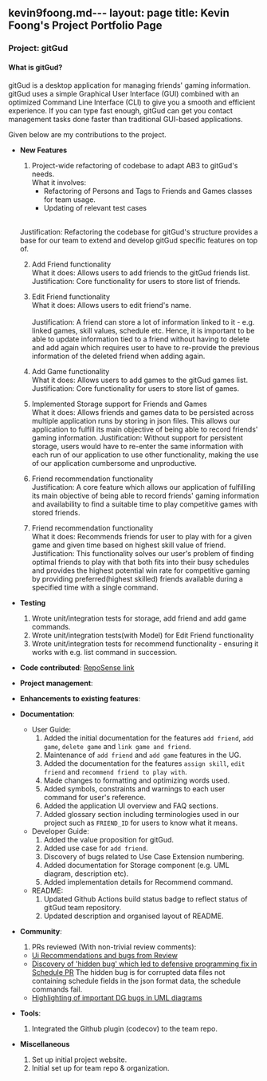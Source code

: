 kevin9foong.md---
layout: page
title: Kevin Foong's Project Portfolio Page
---

### Project: gitGud

#### What is gitGud?

gitGud is a desktop application for managing friends' gaming information. gitGud uses a simple Graphical User Interface
(GUI) combined with an optimized Command Line Interface (CLI) to give you a smooth and efficient experience. If you can
type fast enough, gitGud can get you contact management tasks done faster than traditional GUI-based applications.

Given below are my contributions to the project.

* **New Features**
  1. Project-wide refactoring of codebase to adapt AB3 to gitGud's needs. <br>
     What it involves:
       * Refactoring of Persons and Tags to Friends and Games classes for team usage.
       * Updating of relevant test cases
     <br>
    Justification: Refactoring the codebase for gitGud's structure provides a base for our team to extend
         and develop gitGud specific features on top of. 
     
  2. Add Friend functionality <br>
     What it does: Allows users to add friends to the gitGud friends list. 
     <br>
     Justification: Core functionality for users to store list of friends.  
     
  3. Edit Friend functionality <br>
     What it does: Allows users to edit friend's name.  
     <br>
     Justification: A friend can store a lot of information linked to it - e.g. linked games, skill values, schedule etc. 
     Hence, it is important to be able to update information tied to a friend without having to delete and add again which 
     requires user to have to re-provide the previous information of the deleted friend when adding again.
     
  4. Add Game functionality <br>
     What it does: Allows users to add games to the gitGud games list.<br>
     Justification: Core functionality for users to store list of games. 
     
  5. Implemented Storage support for Friends and Games <br>
     What it does: Allows friends and games data to be persisted across multiple application runs by storing in json files. This 
     allows our application to fulfill its main objective of being able to record friends' gaming information.
     Justification: Without support for persistent storage, users would have to re-enter the same information with each run of 
     our application to use other functionality, making the use of our application cumbersome and unproductive.
     
  6. Friend recommendation functionality<br>
     Justification: A core feature which allows our application of fulfilling its main objective of being able to record friends' 
     gaming information and availability to find a suitable time to play competitive games with stored friends.
     
  6. Friend recommendation functionality <br>
     What it does: Recommends friends for user to play with for a given game and given time based on highest skill value of friend.<br>
     Justification: This functionality solves our user's problem of finding optimal friends to play with that both fits into their busy schedules and 
     provides the highest potential win rate for competitive gaming by providing preferred(highest skilled) friends available during a specified time 
     with a single command.

* **Testing**
  1. Wrote unit/integration tests for storage, add friend and add game commands.
  2. Wrote unit/integration tests(with Model) for Edit Friend functionality
  3. Wrote unit/integration tests for recommend functionality - ensuring it works with e.g. list command in succession.

* **Code contributed**: 
  [RepoSense link](https://nus-cs2103-ay2122s1.github.io/tp-dashboard/?search=kevin9foong&sort=groupTitle&sortWithin=title&since=2021-09-17&timeframe=commit&mergegroup=&groupSelect=groupByRepos&breakdown=false)
  
* **Project management**:

* **Enhancements to existing features**:

* **Documentation**:
  * User Guide:
    1. Added the initial documentation for the features `add friend`, `add game`, `delete game` and 
       `link game and friend`.
    2. Maintenance of `add friend` and `add game` features in the UG.  
    3. Added the documentation for the features `assign skill`, `edit friend` and `recommend friend to play with`.
    4. Made changes to formatting and optimizing words used. 
    5. Added symbols, constraints and warnings to each user command for user's reference. 
    6. Added the application UI overview and FAQ sections. 
    7. Added glossary section including terminologies used in our project such as `FRIEND_ID` for users to know what it means. 
  * Developer Guide:
    1. Added the value proposition for gitGud.
    2. Added use case for `add friend`.
    3. Discovery of bugs related to Use Case Extension numbering.  
    4. Added documentation for Storage component (e.g. UML diagram, description etc). 
    5. Added implementation details for Recommend command. 
  * README:
    1. Updated Github Actions build status badge to reflect status of gitGud team repository.
    2. Updated description and organised layout of README.

* **Community**:
  1. PRs reviewed (With non-trivial review comments):
    * [Ui Recommendations and bugs from Review](https://github.com/AY2122S1-CS2103T-W13-4/tp/pull/107)
    * [Discovery of 'hidden bug' which led to defensive programming fix in Schedule PR](https://github.com/AY2122S1-CS2103T-W13-4/tp/pull/113)
      The hidden bug is for corrupted data files not containing schedule fields in the json format data, the 
      schedule commands fail.
    * [Highlighting of important DG bugs in UML diagrams](https://github.com/AY2122S1-CS2103T-W13-4/tp/pull/255)
  
* **Tools**:
  1. Integrated the Github plugin (codecov) to the team repo.

* **Miscellaneous**
  1. Set up initial project website.
  2. Initial set up for team repo & organization.

